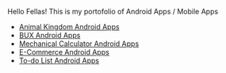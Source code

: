 Hello Fellas!
This is my portofolio of Android Apps / Mobile Apps 

- [Animal Kingdom Android Apps](https://github.com/ammardarma/Animal-Kingdom-Mobile)
- [BUX Android Apps](https://github.com/ammardarma)
- [Mechanical Calculator Android Apps](https://github.com/ammardarma/Mecha-Calculator-Apps)
- [E-Commerce Android Apps](https://github.com/ammardarma/ECommerce-Apps)
- [To-do List Android Apps](https://github.com/ammardarma/To---do-List-Apps)
